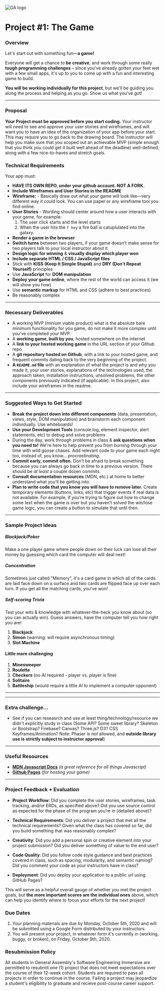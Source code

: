 ![GA logo](https://ga-dash.s3.amazonaws.com/production/assets/logo-9f88ae6c9c3871690e33280fcf557f33.png)
# Project #1: The Game

### Overview

Let's start out with something fun—**a game!**

Everyone will get a chance to **be creative**, and work through some really **tough programming challenges** – since you've already gotten your feet wet with a few small apps, it's up to you to come up with a fun and interesting game to build.

**You will be working individually for this project**, but we'll be guiding you along the process and helping as you go. Show us what you've got!


---

### Proposal

**Your Project must be approved before you start coding.** Your instructor will need to see and approve your user stories and wireframes, and will want you to have an idea of the organization of your app before your start.  This may require you to go back to the drawing board.  The instructor will help you make sure that you scoped out an achievable MVP (simple enough that you think you could get it built well ahead of the deadline) well-defined, along with a few nice-to-haves and stretch goals. 


### Technical Requirements

Your app must:
* **HAVE ITS OWN REPO, under your github account. NOT A FORK.**
* **Include Wireframes and User Stories in the README** 
* **Wireframe:** - Basically draw out what your game will look like—very different way it could look. You can use paper or any wireframe tool you find online.
* **User Stories** - Wording should center around how a user interacts with your game, for example:
    1.  The user click starts and the level starts
    2.  When the user hits the ```f key``` a fire ball is catuplulated into the galaxy. 
* **Render a game in the browser**
* **Switch turns** between two players, if your game doesn't make sense for two players talk to your local instructor about it 
* **Design logic for winning** & **visually display which player won**
* **Include separate HTML / CSS / JavaScript files**
* Stick with **KISS (Keep It Simple Stupid)** and **DRY (Don't Repeat Yourself)** principles
* Use **JavaScript** for **DOM manipulation**
* **Deploy your game online**, where the rest of the world can access it (we will show you how)
* Use **semantic markup** for HTML and CSS (adhere to best practices)
* Be reasonably complex

---

### Necessary Deliverables

* A working MVP (minium viable product) what is the absolute bare minimum functionality for you game, do not make it more complex until you've completed your MVP.
* A **working game, built by you**, hosted somewhere on the internet
* A **link to your hosted working game** in the URL section of your Github repo
* A **git repository hosted on Github**, with a link to your hosted game, and frequent commits dating back to the very beginning of the project.
* **A ``README.md`` file** with an explanation of what the project is and why you made it, your user stories, explanations of the technologies used, the approach taken, installation instructions, unsolved problems, the other components previously indicated (if applicable).  In this project, also include your wireframes in the readme. 

---

### Suggested Ways to Get Started

* **Break the project down into different components** (data, presentation, views, style, DOM manipulation) and brainstorm each component individually. Use whiteboards!
* **Use your Development Tools** (console.log, element inspector, alert statements, etc) to debug and solve problems
* During the day, work through problems in class & **ask questions when you need to!** We're here to help prevent you from burning through your time with wild goose chases. Add relevant code to your game each night too, instead of, you know... _procrastinating_.
* **Commit early, commit often.** Don’t be afraid to break something because you can always go back in time to a previous version. There should be _at least_ a couple dozen commits. 
* **Consult documentation resources** (MDN, etc.) at home to better understand what you’ll be getting into.
* **Plan to write code that you know you will have to remove later.** Create temporary elements (buttons, links, etc) that trigger events if real data is not available. For example, if you’re trying to figure out how to change some text when the game is over but you haven’t solved the win/lose game logic, you can create a button to simulate that until then.

---

### Sample Project Ideas

##### Blackjack/Poker
Make a one player game where people down on their luck can lose all their money by guessing which card the computer will deal next!

##### Concentration
Sometimes just called "Memory", it's a card game in which all of the cards are laid face down on a surface and two cards are flipped face up over each turn. If you get all the matching cards, you've won!

##### Self-scoring Trivia
Test your wits & knowledge with whatever-the-heck you know about (so you can actually win). Guess answers, have the computer tell you how right you are!

1. **Blackjack**
1. **Simon** (warning: will require asynchronous timing)
1. **Slot Machine**

#### Little more challenging

1. **Minesweeper**
1. **Roulette**
1. **Checkers** (no AI required - player vs. player is fine)
1. **Solitaire**
1. **Battleship** (would require a little AI to implement a computer opponent)
---


---

### Extra challenge...

* See if you can reseasrch and use at least thing/technology/resource we didn't explicitly study in class (Some API? Some sweet library? Skeleton or Bootstrap? Firebase? Canvas? Three.js? D3? CSS Keyframes/Animation? Note: Phaser is _not_ allowed, and **outside library use is strictly subject to instructor approval**)

---

### Useful Resources

* **[MDN Javascript Docs](https://developer.mozilla.org/en-US/docs/Web/JavaScript)** _(a great reference for all things  Javascript)_
* **[Github Pages](https://pages.github.com)** _(for hosting your game)_

---

### Project Feedback + Evaluation

* __Project Workflow__: Did you complete the user stories, wireframes, task tracking, and/or ERDs, as specified above? Did you use source control as expected for the phase of the program you’re in (detailed above)?

* __Technical Requirements__: Did you deliver a project that met all the technical requirements? Given what the class has covered so far, did you build something that was reasonably complex?

* __Creativity__: Did you add a personal spin or creative element into your project submission? Did you deliver something of value to the end user?

* __Code Quality__: Did you follow code style guidance and best practices covered in class, such as spacing, modularity, and semantic naming? Did you comment your code as your instructors have in class?

* __Deployment__: Did you deploy your application to a public url using GitHub Pages?

This will serve as a helpful overall gauge of whether you met the project goals, but __the more important scores are the individual ones__ above, which can help you identify where to focus your efforts for the next project!

### Due Dates
1. Your planning materials are due by Monday, October 5th, 2020 and will be submitted using a Google Form distributed by your instructors.
1. You will present your project, in whatever form it's currently in (working, buggy, or broken), on Friday, October 9th, 2020.

### Resubmission Policy
All students in General Assembly's Software Engineering Immersive are permitted to resubmit one (1) project that does not meet expectations over the course of their 12-week cohort. Students are required to pass all projects in order to continue in the course. Failing a project may jeopardize a student's eligibility to graduate and recieve post-course career support. 
